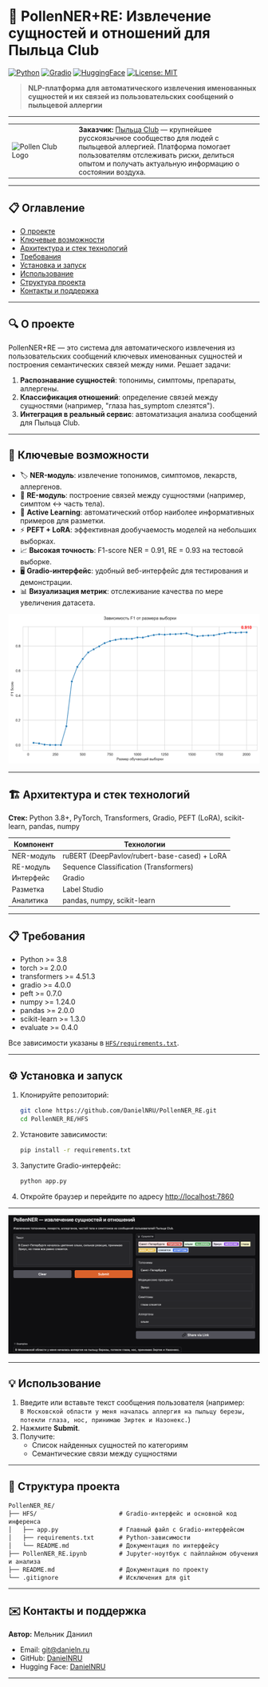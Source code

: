 # 🌿 PollenNER+RE: Извлечение сущностей и отношений для Пыльца Club

[![Python](https://img.shields.io/badge/python-3.8%2B-blue)](https://www.python.org/) [![Gradio](https://img.shields.io/badge/gradio-4.0%2B-orange)](https://gradio.app/) [![HuggingFace](https://img.shields.io/badge/huggingface-models-yellow)](https://huggingface.co/DanielNRU) [![License: MIT](https://img.shields.io/badge/license-MIT-green)](LICENSE)

> **NLP-платформа для автоматического извлечения именованных сущностей и их связей из пользовательских сообщений о пыльцевой аллергии**

---

<table>
<tr>
<td width="120"><img src="http://pollen.club/wp-content/uploads/2017/07/logo2.png" width="80" alt="Pollen Club Logo"></td>
<td>
<b>Заказчик:</b> <a href="https://pollen.club/">Пыльца Club</a> — крупнейшее русскоязычное сообщество для людей с пыльцевой аллергией. Платформа помогает пользователям отслеживать риски, делиться опытом и получать актуальную информацию о состоянии воздуха.
</td>
</tr>
</table>

---

## 📋 Оглавление

* [О проекте](#-о-проекте)
* [Ключевые возможности](#-ключевые-возможности)
* [Архитектура и стек технологий](#-архитектура-и-стек-технологий)
* [Требования](#-требования)
* [Установка и запуск](#-установка-и-запуск)
* [Использование](#-использование)
* [Структура проекта](#-структура-проекта)
* [Контакты и поддержка](#-контакты-и-поддержка)

---

## 🔍 О проекте

PollenNER+RE — это система для автоматического извлечения из пользовательских сообщений ключевых именованных сущностей и построения семантических связей между ними. Решает задачи:

1. **Распознавание сущностей**: топонимы, симптомы, препараты, аллергены.
2. **Классификация отношений**: определение связей между сущностями (например, "глаза has_symptom слезятся").
3. **Интеграция в реальный сервис**: автоматизация анализа сообщений для Пыльца Club.

---

## 🚀 Ключевые возможности

* 🏷️ **NER-модуль**: извлечение топонимов, симптомов, лекарств, аллергенов.
* 🔗 **RE-модуль**: построение связей между сущностями (например, симптом ↔ часть тела).
* 🤖 **Active Learning**: автоматический отбор наиболее информативных примеров для разметки.
* ⚡ **PEFT + LoRA**: эффективная дообучаемость моделей на небольших выборках.
* 📈 **Высокая точность**: F1-score NER = 0.91, RE = 0.93 на тестовой выборке.
* 🖥️ **Gradio-интерфейс**: удобный веб-интерфейс для тестирования и демонстрации.
* 📊 **Визуализация метрик**: отслеживание качества по мере увеличения датасета.

![График зависимости F1 от размера выборки](learning_curve.png)

---

## 🏗 Архитектура и стек технологий

**Стек:** Python 3.8+, PyTorch, Transformers, Gradio, PEFT (LoRA), scikit-learn, pandas, numpy

| Компонент      | Технологии                                                      |
| -------------- | --------------------------------------------------------------- |
| NER-модуль     | ruBERT (DeepPavlov/rubert-base-cased) + LoRA                   |
| RE-модуль      | Sequence Classification (Transformers)                         |
| Интерфейс      | Gradio                                                          |
| Разметка       | Label Studio                                                    |
| Аналитика      | pandas, numpy, scikit-learn                                     |

---

## 📋 Требования

* Python >= 3.8
* torch >= 2.0.0
* transformers >= 4.51.3
* gradio >= 4.0.0
* peft >= 0.7.0
* numpy >= 1.24.0
* pandas >= 2.0.0
* scikit-learn >= 1.3.0
* evaluate >= 0.4.0

Все зависимости указаны в [`HFS/requirements.txt`](HFS/requirements.txt).

---

## ⚙️ Установка и запуск

1. Клонируйте репозиторий:

   ```bash
   git clone https://github.com/DanielNRU/PollenNER_RE.git
   cd PollenNER_RE/HFS
   ```

2. Установите зависимости:

   ```bash
   pip install -r requirements.txt
   ```

3. Запустите Gradio-интерфейс:

   ```bash
   python app.py
   ```

4. Откройте браузер и перейдите по адресу [http://localhost:7860](http://localhost:7860)

---

![Gradio интерфейс](gradio.png)

---

## 💡 Использование

1. Введите или вставьте текст сообщения пользователя (например:  
   `В Московской области у меня началась аллергия на пыльцу березы, потекли глаза, нос, принимаю Зиртек и Назонекс.`)
2. Нажмите **Submit**.
3. Получите:
   - Список найденных сущностей по категориям
   - Семантические связи между сущностями

---

## 📁 Структура проекта

```
PollenNER_RE/
├── HFS/                       # Gradio-интерфейс и основной код инференса
│   ├── app.py                 # Главный файл с Gradio-интерфейсом
│   ├── requirements.txt       # Python-зависимости
│   └── README.md              # Документация по интерфейсу
├── PollenNER_RE.ipynb         # Jupyter-ноутбук с пайплайном обучения и анализа
├── README.md                  # Документация по проекту
└── .gitignore                 # Исключения для git
```

---

## ✉️ Контакты и поддержка

**Автор:** Мельник Даниил  
* Email: [git@danieln.ru](mailto:git@danieln.ru)  
* GitHub: [DanielNRU](https://github.com/DanielNRU)  
* Hugging Face: [DanielNRU](https://huggingface.co/DanielNRU)

---